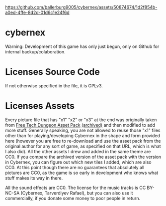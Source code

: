 
https://github.com/ballerburg9005/cybernex/assets/50874674/1d2f854b-a0ed-4ffe-8d2d-01d6c1e24f6d


# cybernex

Warning: Development of this game has only just begun, only on Github for internal backup/colaboration.

# Licenses Source Code

If not otherwise specified in the file, it is GPLv3.

# Licenses Assets

Every picture file that has "x1" "x2" or "x3" at the end was originally taken from [Free Tech Dungeon Asset Pack](https://trevor-pupkin.itch.io/tech-dungeon-roguelite) [(archived)](https://web.archive.org/web/20240210121432/https://itchio-mirror.cb031a832f44726753d6267436f3b414.r2.cloudflarestorage.com/upload2/game/1191395/9246084?X-Amz-Algorithm=AWS4-HMAC-SHA256&X-Amz-Credential=3edfcce40115d057d0b5606758e7e9ee%2F20240210%2Fauto%2Fs3%2Faws4_request&X-Amz-Date=20240210T121416Z&X-Amz-Expires=60&X-Amz-SignedHeaders=host&X-Amz-Signature=b1c2080e4b41a9cc406cb006868a7f9aeb370099ac76f7c49ab108c568abaf01) and then modified to add more stuff. Generally speaking, you are not allowed to reuse those "x1" files other than for playing/developing Cybernex in the shape and form provided here (however you are free to re-download and use the asset pack from the original author for any sort of game, as specified on that URL, which is what I also did). All the other assets I drew and added in the same theme are CC0. If you compare the archived version of the asset pack with the version in Cybernex, you can figure out which new tiles I added, which are also CC0. At this point though there are no guarantees that absolutely all pictures are CC0, as the game is so early in development who knows what stuff makes its way in there.

All the sound effects are CC0. The license for the music tracks is CC BY-NC-SA (Cybernex, Tarverdiyev Rafael), but you can also use it commercially, if you donate some money to poor people in return.
